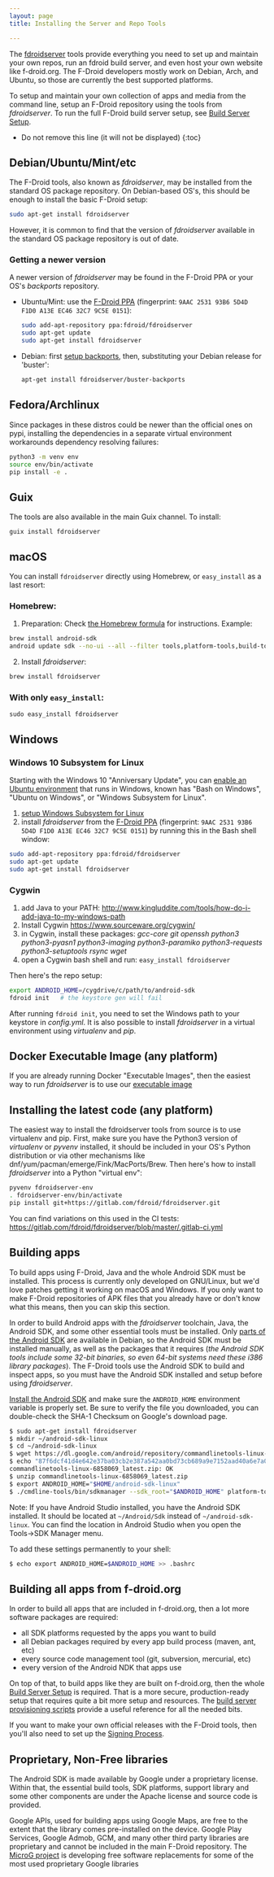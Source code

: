 ```yaml
---
layout: page
title: Installing the Server and Repo Tools

---
```


The [fdroidserver](https://gitlab.com/fdroid/fdroidserver) tools provide
everything you need to set up and maintain your own repos, run an fdroid
build server, and even host your own website like f-droid.org. The
F-Droid developers mostly work on Debian, Arch, and Ubuntu, so those are
currently the best supported platforms.

To setup and maintain your own collection of apps and media from the
command line, setup an F-Droid repository using the tools from
_fdroidserver_.  To run the full F-Droid build server setup, see
[Build Server Setup](../Build_Server_Setup).

* Do not remove this line (it will not be displayed)
{:toc}


## Debian/Ubuntu/Mint/etc

The F-Droid tools, also known as _fdroidserver_, may be installed
from the standard OS package repository.  On Debian-based OS's,
this should be enough to install the basic F-Droid setup:

```bash
sudo apt-get install fdroidserver
```

However, it is common to find that the version of _fdroidserver_ available
in the standard OS package repository is out of date.

### Getting a newer version

A newer version of _fdroidserver_ may be found in the F-Droid PPA or your OS's _backports_ repository.

-   Ubuntu/Mint: use the
    [F-Droid PPA](https://launchpad.net/~fdroid/+archive/fdroidserver/+packages)
    (fingerprint: `9AAC 2531 93B6 5D4D F1D0 A13E EC46 32C7 9C5E 0151`):

    ```bash
    sudo add-apt-repository ppa:fdroid/fdroidserver
    sudo apt-get update
    sudo apt-get install fdroidserver
    ```

-   Debian: first [setup backports](http://backports.debian.org/Instructions/#index2h2),
    then, substituting your Debian release for 'buster':
    ```bash
    apt-get install fdroidserver/buster-backports
    ```

## Fedora/Archlinux

Since packages in these distros could be newer than the official ones on pypi, installing the dependencies in a separate virtual environment workarounds dependency resolving failures:

```bash
python3 -m venv env
source env/bin/activate
pip install -e .
```

## Guix
The tools are also available in the main Guix channel. To install:  
```
guix install fdroidserver
```


## macOS

You can install `fdroidserver` directly using Homebrew, or `easy_install` as a last resort:

### Homebrew:

1. Preparation: Check [the Homebrew formula](https://formulae.brew.sh/formula/fdroidserver) for instructions. Example:

```bash
brew install android-sdk
android update sdk --no-ui --all --filter tools,platform-tools,build-tools-25.0.0
```

2. Install _fdroidserver_:
```bash
brew install fdroidserver
```

### With only `easy_install`:

```
sudo easy_install fdroidserver
```


## Windows

### Windows 10 Subsystem for Linux

Starting with the Windows 10 "Anniversary Update", you can [enable an
Ubuntu environment](https://msdn.microsoft.com/en-us/commandline/wsl/install_guide)
that runs in Windows, known has "Bash on Windows", "Ubuntu on Windows",
or "Windows Subsystem for Linux".

1.  [setup Windows Subsystem for Linux](https://msdn.microsoft.com/en-us/commandline/wsl/install_guide)
2.  install *fdroidserver* from the
    [F-Droid PPA](https://launchpad.net/~fdroid/+archive/fdroidserver/+packages)
    (fingerprint: `9AAC 2531 93B6 5D4D F1D0 A13E EC46 32C7 9C5E 0151`)
    by running this in the Bash shell window:
```bash
sudo add-apt-repository ppa:fdroid/fdroidserver
sudo apt-get update
sudo apt-get install fdroidserver
```


### Cygwin

1.  add Java to your PATH:
    <http://www.kingluddite.com/tools/how-do-i-add-java-to-my-windows-path>
2.  Install Cygwin <https://www.sourceware.org/cygwin/>
3.  in Cygwin, install these packages: *gcc-core git openssh python3
    python3-pyasn1 python3-imaging python3-paramiko python3-requests
    python3-setuptools rsync wget*
4.  open a Cygwin bash shell and run: `easy_install fdroidserver`

Then here's the repo setup:

```bash
export ANDROID_HOME=/cygdrive/c/path/to/android-sdk
fdroid init   # the keystore gen will fail
```

After running `fdroid init`, you need to set the Windows path to your
keystore in _config.yml_.  It is also possible to install
_fdroidserver_ in a virtual environment using _virtualenv_ and _pip_.


## Docker Executable Image (any platform)

If you are already running Docker "Executable Images", then the
easiest way to run _fdroidserver_ is to use our
[executable image](https://gitlab.com/fdroid/docker-executable-fdroidserver)


## Installing the latest code (any platform)

The easiest way to install the fdroidserver tools from source is to use
virtualenv and pip. First, make sure you have the Python3 version of
_virtualenv_ or _pyvenv_ installed, it
should be included in your OS's Python distribution or via other
mechanisms like dnf/yum/pacman/emerge/Fink/MacPorts/Brew. Then here's
how to install _fdroidserver_ into a Python "virtual
env":

```bash
pyvenv fdroidserver-env
. fdroidserver-env/bin/activate
pip install git+https://gitlab.com/fdroid/fdroidserver.git
```

You can find variations on this used in the CI tests:
https://gitlab.com/fdroid/fdroidserver/blob/master/.gitlab-ci.yml


## Building apps

To build apps using F-Droid, Java and the whole Android SDK must be
installed.  This process is currently only developed on GNU/Linux, but
we'd love patches getting it working on macOS and Windows. If you only
want to make F-Droid repositories of APK files that you already have
or don't know what this means, then you can skip this section.

In order to build Android apps with the _fdroidserver_ toolchain,
Java, the Android SDK, and some other essential tools must be
installed.  Only
[parts of the Android SDK](https://qa.debian.org/developer.php?email=android-tools-devel%40lists.alioth.debian.org)
are available in Debian, so the Android SDK must be installed
manually, as well as the packages that it requires (_the Android SDK
tools include some 32-bit binaries, so even 64-bit systems need these
i386 library packages_). The F-Droid tools use the Android SDK to
build and inspect apps, so you must have the Android SDK installed and
setup before using _fdroidserver_.

[Install the Android SDK](https://developer.android.com/sdk/index.html#downloads)
and make sure the `ANDROID_HOME` environment variable is properly
set. Be sure to verify the file you downloaded, you can double-check
the SHA-1 Checksum on Google's download page.

```bash
$ sudo apt-get install fdroidserver
$ mkdir ~/android-sdk-linux
$ cd ~/android-sdk-linux
$ wget https://dl.google.com/android/repository/commandlinetools-linux-6858069_latest.zip
$ echo "87f6dcf41d4e642e37ba03cb2e387a542aa0bd73cb689a9e7152aad40a6e7a08  commandlinetools-linux-6858069_latest.zip" | sha256sum -c
commandlinetools-linux-6858069_latest.zip: OK
$ unzip commandlinetools-linux-6858069_latest.zip
$ export ANDROID_HOME="$HOME/android-sdk-linux"
$ ./cmdline-tools/bin/sdkmanager --sdk_root="$ANDROID_HOME" platform-tools "build-tools;30.0.3"
```

Note: If you have Android Studio installed, you have the Android SDK installed.
It should be located at `~/Android/Sdk` instead of `~/android-sdk-linux`.
You can find the location in Android Studio when you open the
Tools→SDK Manager menu.

To add these settings permanently to your shell:

```bash
$ echo export ANDROID_HOME=$ANDROID_HOME >> .bashrc
```

## Building all apps from f-droid.org

In order to build all apps that are included in f-droid.org, then a
lot more software packages are required:

- all SDK platforms requested by the apps you want to build
- all Debian packages required by every app build process (maven, ant, etc)
- every source code management tool (git, subversion, mercurial, etc)
- every version of the Android NDK that apps use

On top of that, to build apps like they are built on f-droid.org, then
the whole [Build Server Setup](../Build_Server_Setup) is required.
That is a more secure, production-ready setup that requires quite a
bit more setup and resources.  The
[build server provisioning scripts](https://gitlab.com/fdroid/fdroidserver/tree/master/buildserver/)
provide a useful reference for all the needed bits.

If you want to make your own official releases with the F-Droid tools,
then you'll also need to set up the
[Signing Process](../Signing_Process).


## Proprietary, Non-Free libraries

The Android SDK is made available by Google under a proprietary
license. Within that, the essential build tools, SDK platforms,
support library and some other components are under the Apache license
and source code is provided.

Google APIs, used for building apps using Google Maps, are free to the
extent that the library comes pre-installed on the device.  Google
Play Services, Google Admob, GCM, and many other third party libraries
are proprietary and cannot be included in the main F-Droid repository.
The [MicroG project](https://microg.org) is developing free software
replacements for some of the most used proprietary Google libraries
